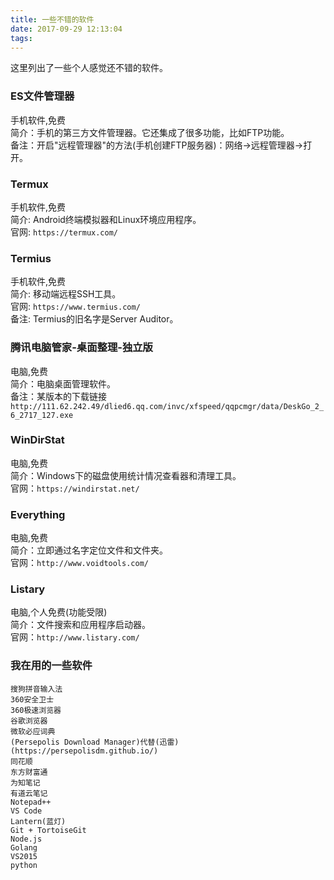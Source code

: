 ```yaml
---
title: 一些不错的软件
date: 2017-09-29 12:13:04
tags:
---
```

这里列出了一些个人感觉还不错的软件。

<!-- more -->

### ES文件管理器  
手机软件,免费  
简介：手机的第三方文件管理器。它还集成了很多功能，比如FTP功能。  
备注：开启"远程管理器"的方法(手机创建FTP服务器)：网络->远程管理器->打开。  

### Termux  
手机软件,免费  
简介: Android终端模拟器和Linux环境应用程序。  
官网: `https://termux.com/`  

### Termius
手机软件,免费  
简介: 移动端远程SSH工具。  
官网: `https://www.termius.com/`  
备注: Termius的旧名字是Server Auditor。  

### 腾讯电脑管家-桌面整理-独立版  
电脑,免费  
简介：电脑桌面管理软件。  
备注：某版本的下载链接  
`http://111.62.242.49/dlied6.qq.com/invc/xfspeed/qqpcmgr/data/DeskGo_2_6_2717_127.exe`  

### WinDirStat  
电脑,免费  
简介：Windows下的磁盘使用统计情况查看器和清理工具。  
官网：`https://windirstat.net/`  

### Everything  
电脑,免费  
简介：立即通过名字定位文件和文件夹。  
官网：`http://www.voidtools.com/`  

### Listary  
电脑,个人免费(功能受限)  
简介：文件搜索和应用程序启动器。  
官网：`http://www.listary.com/`  

### 我在用的一些软件  
`搜狗拼音输入法`  
`360安全卫士`  
`360极速浏览器`  
`谷歌浏览器`  
`微软必应词典`  
`(Persepolis Download Manager)代替(迅雷)(https://persepolisdm.github.io/)`  
`同花顺`  
`东方财富通`  
`为知笔记`  
`有道云笔记`  
`Notepad++`  
`VS Code`  
`Lantern(蓝灯)`  
`Git + TortoiseGit`  
`Node.js`  
`Golang`  
`VS2015`  
`python`  
